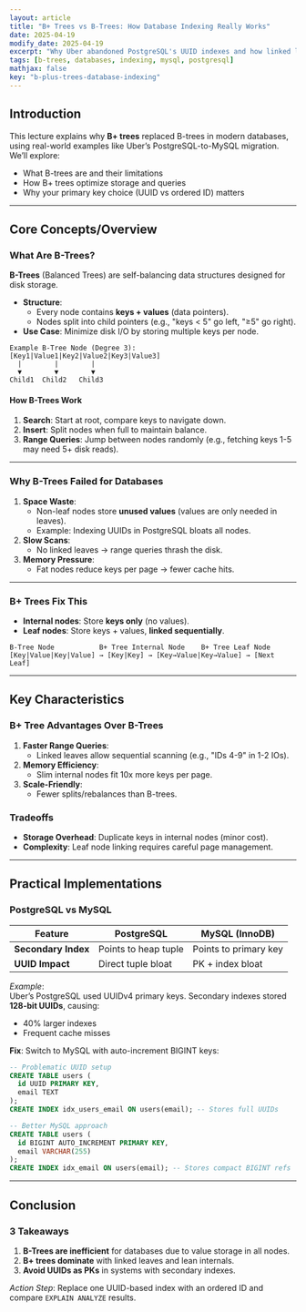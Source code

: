 ```yaml
---
layout: article
title: "B+ Trees vs B-Trees: How Database Indexing Really Works"
date: 2025-04-19
modify_date: 2025-04-19
excerpt: "Why Uber abandoned PostgreSQL's UUID indexes and how linked leaf nodes solve range query nightmares."
tags: [b-trees, databases, indexing, mysql, postgresql]
mathjax: false
key: "b-plus-trees-database-indexing"
---
```


## Introduction  
This lecture explains why **B+ trees** replaced B-trees in modern databases, using real-world examples like Uber’s PostgreSQL-to-MySQL migration. We’ll explore:  
- What B-trees are and their limitations  
- How B+ trees optimize storage and queries  
- Why your primary key choice (UUID vs ordered ID) matters  

---

## Core Concepts/Overview  

### What Are B-Trees?  
**B-Trees** (Balanced Trees) are self-balancing data structures designed for disk storage.  
- **Structure**:  
  - Every node contains **keys + values** (data pointers).  
  - Nodes split into child pointers (e.g., "keys < 5" go left, "≥5" go right).  
- **Use Case**: Minimize disk I/O by storing multiple keys per node.  

```asciidoc
Example B-Tree Node (Degree 3):
[Key1|Value1|Key2|Value2|Key3|Value3]
  |        |        |
  ▼        ▼        ▼
Child1  Child2   Child3
```

#### How B-Trees Work  
1. **Search**: Start at root, compare keys to navigate down.  
2. **Insert**: Split nodes when full to maintain balance.  
3. **Range Queries**: Jump between nodes randomly (e.g., fetching keys 1-5 may need 5+ disk reads).  

---

### Why B-Trees Failed for Databases  
1. **Space Waste**:  
   - Non-leaf nodes store **unused values** (values are only needed in leaves).  
   - Example: Indexing UUIDs in PostgreSQL bloats all nodes.  
2. **Slow Scans**:  
   - No linked leaves → range queries thrash the disk.  
3. **Memory Pressure**:  
   - Fat nodes reduce keys per page → fewer cache hits.  

---

### B+ Trees Fix This  
- **Internal nodes**: Store **keys only** (no values).  
- **Leaf nodes**: Store keys + values, **linked sequentially**.  
```asciidoc
B-Tree Node           B+ Tree Internal Node    B+ Tree Leaf Node
[Key|Value|Key|Value] → [Key|Key] → [Key→Value|Key→Value] → [Next Leaf]
```

---

## Key Characteristics  

### B+ Tree Advantages Over B-Trees  
1. **Faster Range Queries**:  
   - Linked leaves allow sequential scanning (e.g., "IDs 4-9" in 1-2 IOs).  
2. **Memory Efficiency**:  
   - Slim internal nodes fit 10x more keys per page.  
3. **Scale-Friendly**:  
   - Fewer splits/rebalances than B-trees.  

### Tradeoffs  
- **Storage Overhead**: Duplicate keys in internal nodes (minor cost).  
- **Complexity**: Leaf node linking requires careful page management.  

---

## Practical Implementations  

### PostgreSQL vs MySQL  

| Feature               | PostgreSQL          | MySQL (InnoDB)       |  
|-----------------------|---------------------|----------------------|  
| **Secondary Index**   | Points to heap tuple | Points to primary key |  
| **UUID Impact**       | Direct tuple bloat  | PK + index bloat     |  

*Example*:  
Uber’s PostgreSQL used UUIDv4 primary keys. Secondary indexes stored **128-bit UUIDs**, causing:  
- 40% larger indexes  
- Frequent cache misses  

**Fix**: Switch to MySQL with auto-increment BIGINT keys:  
```sql
-- Problematic UUID setup
CREATE TABLE users (
  id UUID PRIMARY KEY,
  email TEXT
);
CREATE INDEX idx_users_email ON users(email); -- Stores full UUIDs

-- Better MySQL approach
CREATE TABLE users (
  id BIGINT AUTO_INCREMENT PRIMARY KEY,
  email VARCHAR(255)
);
CREATE INDEX idx_email ON users(email); -- Stores compact BIGINT refs
```

---

## Conclusion  

### 3 Takeaways  
1. **B-Trees are inefficient** for databases due to value storage in all nodes.  
2. **B+ trees dominate** with linked leaves and lean internals.  
3. **Avoid UUIDs as PKs** in systems with secondary indexes.  

*Action Step*: Replace one UUID-based index with an ordered ID and compare `EXPLAIN ANALYZE` results.  
